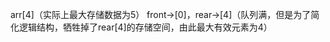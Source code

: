 

arr[4]（实际上最大存储数据为5）
front->[0]，rear->[4]（队列满，但是为了简化逻辑结构，牺牲掉了rear[4]的存储空间，由此最大有效元素为4）
<!--stackedit_data:
eyJoaXN0b3J5IjpbLTE1ODg2MzEwODldfQ==
-->